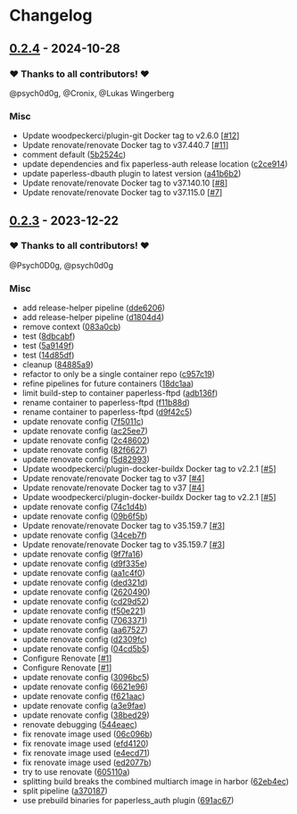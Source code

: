 # Changelog

## [0.2.4](https://github.com/CrystalNET-org/paperless-ftpd/releases/tag/0.2.4) - 2024-10-28

### ❤️ Thanks to all contributors! ❤️

@psych0d0g, @Cronix, @Lukas Wingerberg

### Misc

- Update woodpeckerci/plugin-git Docker tag to v2.6.0 [[#12](https://github.com/CrystalNET-org/paperless-ftpd/pull/12)]
- Update renovate/renovate Docker tag to v37.440.7 [[#11](https://github.com/CrystalNET-org/paperless-ftpd/pull/11)]
- comment default ([5b2524c](https://github.com/CrystalNET-org/paperless-ftpd/commit/5b2524c2e4b96bd88c126478d3037e0553bcce0e))
- update dependencies and fix paperless-auth release location ([c2ce914](https://github.com/CrystalNET-org/paperless-ftpd/commit/c2ce9146c01b9d468e34c03cdd2d346592456f2e))
- update paperless-dbauth plugin to latest version ([a41b6b2](https://github.com/CrystalNET-org/paperless-ftpd/commit/a41b6b2569b91256430b15667946b476e2ba9532))
- Update renovate/renovate Docker tag to v37.140.10 [[#8](https://github.com/CrystalNET-org/paperless-ftpd/pull/8)]
- Update renovate/renovate Docker tag to v37.115.0 [[#7](https://github.com/CrystalNET-org/paperless-ftpd/pull/7)]

## [0.2.3](https://github.com/CrystalNET-org/paperless-ftpd/releases/tag/0.2.3) - 2023-12-22

### ❤️ Thanks to all contributors! ❤️

@Psych0D0g, @psych0d0g

### Misc

- add release-helper pipeline ([dde6206](https://github.com/CrystalNET-org/paperless-ftpd/commit/dde62066f6f060ac0978622dbdb5f35a34e9b1e7))
- add release-helper pipeline ([d1804d4](https://github.com/CrystalNET-org/paperless-ftpd/commit/d1804d48737a05cd0989bd52555fe1a50304ec74))
- remove context ([083a0cb](https://github.com/CrystalNET-org/paperless-ftpd/commit/083a0cb221c74663041f5727ea67b81a6369233c))
- test ([8dbcabf](https://github.com/CrystalNET-org/paperless-ftpd/commit/8dbcabf478f3203a86553dc5667aa4a67fe49b6e))
- test ([5a9149f](https://github.com/CrystalNET-org/paperless-ftpd/commit/5a9149f6e49f90dc14e9305ff49899a1694225c2))
- test ([14d85df](https://github.com/CrystalNET-org/paperless-ftpd/commit/14d85df89cf21bde54fa223e0b047a1ed7667d93))
- cleanup ([84885a9](https://github.com/CrystalNET-org/paperless-ftpd/commit/84885a9d6a8f961ad2b90366ec55e9ad720440b3))
- refactor to only be a single container repo ([c957c19](https://github.com/CrystalNET-org/paperless-ftpd/commit/c957c19701e41c2b873afd5fe5fe210f05ec8379))
- refine pipelines for future containers ([18dc1aa](https://github.com/CrystalNET-org/paperless-ftpd/commit/18dc1aae870e296980a56ef06500412eef171035))
- limit build-step to container paperless-ftpd ([adb136f](https://github.com/CrystalNET-org/paperless-ftpd/commit/adb136ffb3b60147c1b1ef11b4e31dcdaae68348))
- rename container to paperless-ftpd ([f11b88d](https://github.com/CrystalNET-org/paperless-ftpd/commit/f11b88df3d66ded9ab13d90651849cf4182efd27))
- rename container to paperless-ftpd ([d9f42c5](https://github.com/CrystalNET-org/paperless-ftpd/commit/d9f42c5d07d6c1ef9a31f8966d3d2ad4b4c26777))
- update renovate config ([7f5011c](https://github.com/CrystalNET-org/paperless-ftpd/commit/7f5011c82ab5edd60ab79239158ab172a6b779c3))
- update renovate config ([ac25ee7](https://github.com/CrystalNET-org/paperless-ftpd/commit/ac25ee7dc55f63f0720388bf81e645cd8a449f67))
- update renovate config ([2c48602](https://github.com/CrystalNET-org/paperless-ftpd/commit/2c48602e4bd9e7ce95e9b11c52176fa0bdfd44e3))
- update renovate config ([82f6627](https://github.com/CrystalNET-org/paperless-ftpd/commit/82f66274bc08ab794f9f6041e92ec1231030465a))
- update renovate config ([5d82993](https://github.com/CrystalNET-org/paperless-ftpd/commit/5d82993923044f40138f23d46b1a745fc5be281e))
- Update woodpeckerci/plugin-docker-buildx Docker tag to v2.2.1 [[#5](https://github.com/CrystalNET-org/paperless-ftpd/pull/5)]
- Update renovate/renovate Docker tag to v37 [[#4](https://github.com/CrystalNET-org/paperless-ftpd/pull/4)]
- Update renovate/renovate Docker tag to v37 [[#4](https://github.com/CrystalNET-org/paperless-ftpd/pull/4)]
- Update woodpeckerci/plugin-docker-buildx Docker tag to v2.2.1 [[#5](https://github.com/CrystalNET-org/paperless-ftpd/pull/5)]
- update renovate config ([74c1d4b](https://github.com/CrystalNET-org/paperless-ftpd/commit/74c1d4b222a77cb4c92c96e427420702b23b578d))
- update renovate config ([09b6f5b](https://github.com/CrystalNET-org/paperless-ftpd/commit/09b6f5b186a91374bf5a049a60198c80c193d0bd))
- Update renovate/renovate Docker tag to v35.159.7 [[#3](https://github.com/CrystalNET-org/paperless-ftpd/pull/3)]
- update renovate config ([34ceb7f](https://github.com/CrystalNET-org/paperless-ftpd/commit/34ceb7f49d7438f033734fdf9e0e298ae8805ecd))
- Update renovate/renovate Docker tag to v35.159.7 [[#3](https://github.com/CrystalNET-org/paperless-ftpd/pull/3)]
- update renovate config ([9f7fa16](https://github.com/CrystalNET-org/paperless-ftpd/commit/9f7fa1640ddd62632a1d6b3b23e8fc3e34edb69c))
- update renovate config ([d9f335e](https://github.com/CrystalNET-org/paperless-ftpd/commit/d9f335e8a752af1e6beb664338547f26fe3e4e6b))
- update renovate config ([aa1c4f0](https://github.com/CrystalNET-org/paperless-ftpd/commit/aa1c4f0bdb281fb04922f005445cd66181be08f4))
- update renovate config ([ded321d](https://github.com/CrystalNET-org/paperless-ftpd/commit/ded321d236da1ba61d28352986456b027719c288))
- update renovate config ([2620490](https://github.com/CrystalNET-org/paperless-ftpd/commit/26204906052bf144602aeab57fbe1dcc70b3e94c))
- update renovate config ([cd29d52](https://github.com/CrystalNET-org/paperless-ftpd/commit/cd29d52501f7be35d72f483a9343902edc1feab0))
- update renovate config ([f50e221](https://github.com/CrystalNET-org/paperless-ftpd/commit/f50e2219a5d43aa66b37c372b72a21cd77897b3c))
- update renovate config ([7063371](https://github.com/CrystalNET-org/paperless-ftpd/commit/706337152e14eec792e8e8bbbfe9e3696e7990ef))
- update renovate config ([aa67527](https://github.com/CrystalNET-org/paperless-ftpd/commit/aa675274a979698684b8054aefeaf69073ac0456))
- update renovate config ([d2309fc](https://github.com/CrystalNET-org/paperless-ftpd/commit/d2309fcc20c919a8930afbaa740fb8a21e89dcb7))
- update renovate config ([04cd5b5](https://github.com/CrystalNET-org/paperless-ftpd/commit/04cd5b5dc9895fefbd23ead63f8fcc9c06a5cd66))
- Configure Renovate [[#1](https://github.com/CrystalNET-org/paperless-ftpd/pull/1)]
- Configure Renovate [[#1](https://github.com/CrystalNET-org/paperless-ftpd/pull/1)]
- update renovate config ([3096bc5](https://github.com/CrystalNET-org/paperless-ftpd/commit/3096bc55ddf01133160aadde4f3209e3d590628d))
- update renovate config ([6621e96](https://github.com/CrystalNET-org/paperless-ftpd/commit/6621e961d6a1d1ef49eab322134948f6025837b2))
- update renovate config ([f621aac](https://github.com/CrystalNET-org/paperless-ftpd/commit/f621aacf6bb8fa83b6f00d066c8c1d16d77cf2fb))
- update renovate config ([a3e9fae](https://github.com/CrystalNET-org/paperless-ftpd/commit/a3e9faed33fa79a8298fda798dd50845bdec378c))
- update renovate config ([38bed29](https://github.com/CrystalNET-org/paperless-ftpd/commit/38bed29900423717457fe4515e2241a92da0071f))
- renovate debugging ([544eaec](https://github.com/CrystalNET-org/paperless-ftpd/commit/544eaecf4f4edefe3bbd1bc7c0a4572f3d2edd98))
- fix renovate image used ([06c096b](https://github.com/CrystalNET-org/paperless-ftpd/commit/06c096b0edd27dcc407ff9d2cd61fe4096f51638))
- fix renovate image used ([efd4120](https://github.com/CrystalNET-org/paperless-ftpd/commit/efd4120d1c6a8014deabf2ece0de029b9738fafd))
- fix renovate image used ([e4ecd71](https://github.com/CrystalNET-org/paperless-ftpd/commit/e4ecd71844a6bde45dccd4c6130dee34db6f40ae))
- fix renovate image used ([ed2077b](https://github.com/CrystalNET-org/paperless-ftpd/commit/ed2077b3c32397664fd486f526d409da3033245d))
- try to use renovate ([605110a](https://github.com/CrystalNET-org/paperless-ftpd/commit/605110a27b652945de14082314da1a5662f28f2f))
- splitting build breaks the combined multiarch image in harbor ([62eb4ec](https://github.com/CrystalNET-org/paperless-ftpd/commit/62eb4ec13ec6f87abf57734207657d0fee2d5019))
- split pipeline ([a370187](https://github.com/CrystalNET-org/paperless-ftpd/commit/a370187251e779f8d4a49d7bd84de2d2c0e156bb))
- use prebuild binaries for paperless_auth plugin ([691ac67](https://github.com/CrystalNET-org/paperless-ftpd/commit/691ac6746d729674e8c8a3de673a5e94029822fb))
